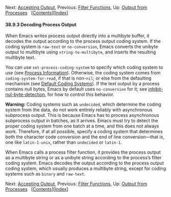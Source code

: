 <!-- This is the GNU Emacs Lisp Reference Manual
corresponding to Emacs version 27.2.

Copyright (C) 1990-1996, 1998-2021 Free Software Foundation,
Inc.

Permission is granted to copy, distribute and/or modify this document
under the terms of the GNU Free Documentation License, Version 1.3 or
any later version published by the Free Software Foundation; with the
Invariant Sections being "GNU General Public License," with the
Front-Cover Texts being "A GNU Manual," and with the Back-Cover
Texts as in (a) below.  A copy of the license is included in the
section entitled "GNU Free Documentation License."

(a) The FSF's Back-Cover Text is: "You have the freedom to copy and
modify this GNU manual.  Buying copies from the FSF supports it in
developing GNU and promoting software freedom." -->

<!-- Created by GNU Texinfo 6.7, http://www.gnu.org/software/texinfo/ -->

Next: [Accepting Output](Accepting-Output.html), Previous: [Filter Functions](Filter-Functions.html), Up: [Output from Processes](Output-from-Processes.html)   \[[Contents](index.html#SEC_Contents "Table of contents")]\[[Index](Index.html "Index")]

#### 38.9.3 Decoding Process Output

When Emacs writes process output directly into a multibyte buffer, it decodes the output according to the process output coding system. If the coding system is `raw-text` or `no-conversion`, Emacs converts the unibyte output to multibyte using `string-to-multibyte`, and inserts the resulting multibyte text.

You can use `set-process-coding-system` to specify which coding system to use (see [Process Information](Process-Information.html)). Otherwise, the coding system comes from `coding-system-for-read`, if that is non-`nil`; or else from the defaulting mechanism (see [Default Coding Systems](Default-Coding-Systems.html)). If the text output by a process contains null bytes, Emacs by default uses `no-conversion` for it; see [inhibit-nul-byte-detection](Lisp-and-Coding-Systems.html), for how to control this behavior.

**Warning:** Coding systems such as `undecided`, which determine the coding system from the data, do not work entirely reliably with asynchronous subprocess output. This is because Emacs has to process asynchronous subprocess output in batches, as it arrives. Emacs must try to detect the proper coding system from one batch at a time, and this does not always work. Therefore, if at all possible, specify a coding system that determines both the character code conversion and the end of line conversion—that is, one like `latin-1-unix`, rather than `undecided` or `latin-1`.

When Emacs calls a process filter function, it provides the process output as a multibyte string or as a unibyte string according to the process’s filter coding system. Emacs decodes the output according to the process output coding system, which usually produces a multibyte string, except for coding systems such as `binary` and `raw-text`.

Next: [Accepting Output](Accepting-Output.html), Previous: [Filter Functions](Filter-Functions.html), Up: [Output from Processes](Output-from-Processes.html)   \[[Contents](index.html#SEC_Contents "Table of contents")]\[[Index](Index.html "Index")]
